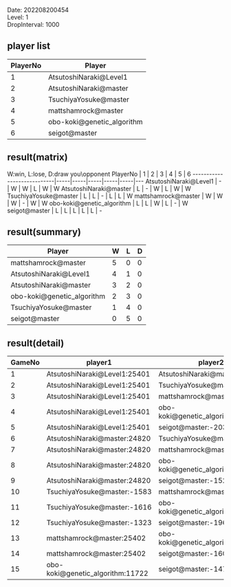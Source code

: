 Date: 202208200454  
Level: 1  
DropInterval: 1000  
## player list
PlayerNo  |  Player
----------|----------------------------
1         |  AtsutoshiNaraki@Level1
2         |  AtsutoshiNaraki@master
3         |  TsuchiyaYosuke@master
4         |  mattshamrock@master
5         |  obo-koki@genetic_algorithm
6         |  seigot@master
## result(matrix)
W:win, L:lose, D:draw
you\opponent PlayerNo       |  1  |  2  |  3  |  4  |  5  |  6
----------------------------|-----|-----|-----|-----|-----|---
AtsutoshiNaraki@Level1      |  -  |  W  |  W  |  L  |  W  |  W
AtsutoshiNaraki@master      |  L  |  -  |  W  |  L  |  W  |  W
TsuchiyaYosuke@master       |  L  |  L  |  -  |  L  |  L  |  W
mattshamrock@master         |  W  |  W  |  W  |  -  |  W  |  W
obo-koki@genetic_algorithm  |  L  |  L  |  W  |  L  |  -  |  W
seigot@master               |  L  |  L  |  L  |  L  |  L  |  -
## result(summary)
Player                      |  W  |  L  |  D
----------------------------|-----|-----|---
mattshamrock@master         |  5  |  0  |  0
AtsutoshiNaraki@Level1      |  4  |  1  |  0
AtsutoshiNaraki@master      |  3  |  2  |  0
obo-koki@genetic_algorithm  |  2  |  3  |  0
TsuchiyaYosuke@master       |  1  |  4  |  0
seigot@master               |  0  |  5  |  0
## result(detail)
GameNo  |  player1                           |  player2
--------|------------------------------------|----------------------------------
1       |  AtsutoshiNaraki@Level1:25401      |  AtsutoshiNaraki@master:24820
2       |  AtsutoshiNaraki@Level1:25401      |  TsuchiyaYosuke@master:-1557
3       |  AtsutoshiNaraki@Level1:25401      |  mattshamrock@master:25402
4       |  AtsutoshiNaraki@Level1:25401      |  obo-koki@genetic_algorithm:11722
5       |  AtsutoshiNaraki@Level1:25401      |  seigot@master:-2030
6       |  AtsutoshiNaraki@master:24820      |  TsuchiyaYosuke@master:-1464
7       |  AtsutoshiNaraki@master:24820      |  mattshamrock@master:25402
8       |  AtsutoshiNaraki@master:24820      |  obo-koki@genetic_algorithm:11722
9       |  AtsutoshiNaraki@master:24820      |  seigot@master:-1526
10      |  TsuchiyaYosuke@master:-1583       |  mattshamrock@master:25402
11      |  TsuchiyaYosuke@master:-1616       |  obo-koki@genetic_algorithm:11722
12      |  TsuchiyaYosuke@master:-1323       |  seigot@master:-1968
13      |  mattshamrock@master:25402         |  obo-koki@genetic_algorithm:11722
14      |  mattshamrock@master:25402         |  seigot@master:-1607
15      |  obo-koki@genetic_algorithm:11722  |  seigot@master:-1477
